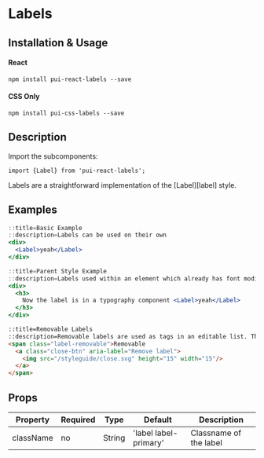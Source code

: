 # Labels

## Installation & Usage

#### React
`npm install pui-react-labels --save`

#### CSS Only
`npm install pui-css-labels --save`

## Description

Import the subcomponents:

```
import {Label} from 'pui-react-labels';
```

Labels are a straightforward implementation of the [Label][label] style.

## Examples

```jsx
::title=Basic Example
::description=Labels can be used on their own
<div>
  <Label>yeah</Label>
</div>
```

```jsx
::title=Parent Style Example
::description=Labels used within an element which already has font modifier styles will use the parents' styling. For example:
<div>
  <h3>
    Now the label is in a typography component <Label>yeah</Label>
  </h3>
</div>
```

```html
::title=Removable Labels
::description=Removable labels are used as tags in an editable list. The user will either enter text or select content (i.e.: a dropdown item), and it will be styled as a removable label (most likely in a list). Developers who use these labels must implement the close functionality for when the user clicks the close button.
<span class="label-removable">Removable
  <a class="close-btn" aria-label="Remove label">
    <img src="/styleguide/close.svg" height="15" width="15"/>
  </a>
</span>
```

## Props

Property | Required | Type | Default | Description
---------|----------|------|---------|------------
className | no | String | 'label label-primary' | Classname of the label